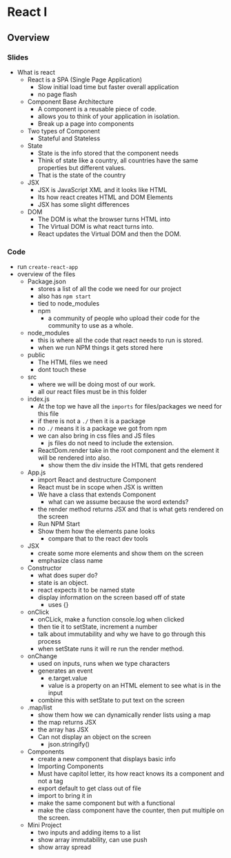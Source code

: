 # React I

## Overview

### Slides

- What is react
    - React is a SPA (Single Page Application)
        - Slow initial load time but faster overall application
        - no page flash
    - Component Base Architecture
        - A component is a reusable piece of code.
        - allows you to think of your application in isolation.
        - Break up a page into components
    - Two types of Component
        - Stateful and Stateless
    - State
        - State is the info stored that the component needs
        - Think of state like a country, all countries have the same properties but different values.
        - That is the state of the country
    - JSX
        - JSX is JavaScript XML and it looks like HTML
        - Its how react creates HTML and DOM Elements
        - JSX has some slight differences
    - DOM
        - The DOM is what the browser turns HTML into
        - The Virtual DOM is what react turns into.
        - React updates the Virtual DOM and then the DOM.

### Code

- run `create-react-app`
- overview of the files
    - Package.json
        - stores a list of all the code we need for our project
        - also has `npm start`
        - tied to node_modules
        - npm
            - a community of people who upload their code for the community to use as a whole.
    - node_modules
        - this is where all the code that react needs to run is stored.
        - when we run NPM things it gets stored here
    - public
        - The HTML files we need
        - dont touch these
    - src
        - where we will be doing most of our work.
        - all our react files must be in this folder
    - index.js
        - At the top we have all the `imports` for files/packages we need for this file
        - if there is not a `./` then it is a package
        - no `./` means it is a package we got from npm
        - we can also bring in css files and JS files
            - js files do not need to include the extension.
        - ReactDom.render take in the root component and the element it will be rendered into also.
            - show them the div inside the HTML that gets rendered
    - App.js
        - import React and destructure Component
        - React must be in scope when JSX is written
        - We have a class that extends Component
            - what can we assume because the word extends?
        - the render method returns JSX and that is what gets rendered on the screen
        - Run NPM Start
        - Show them how the elements pane looks
            - compare that to the react dev tools
    - JSX
        - create some more elements and show them on the screen
        - emphasize class name
    - Constructor
        - what does super do?
        - state is an object.
        - react expects it to be named state
        - display information on the screen based off of state
            - uses {}
    - onClick
        - onCLick, make a function console.log when clicked
        - then tie it to setState, increment a number
        - talk about immutability and why we have to go through this process
        - when setState runs it will re run the render method.
    - onChange
        - used on inputs, runs when we type characters
        - generates an event
            - e.target.value
            - value is a property on an HTML element to see what is in the input
        - combine this with setState to put text on the screen
    - .map/list
        - show them how we can dynamically render lists using a map
        - the map returns JSX
        - the array has JSX
        - Can not display an object on the screen
            - json.stringify()
    - Components
        - create a new component that displays basic info
        - Importing Components
        - Must have capitol letter, its how react knows its a component and not a tag
        - export default to get class out of file
        - import to bring it in
        - make the same component but with a functional
        - make the class component have the counter, then put multiple on the screen.
    - Mini Project
        - two inputs and adding items to a list
        - show array immutability, can use push
        - show array spread